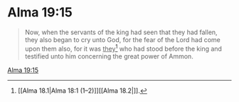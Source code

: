 # Alma 19:15

> Now, when the servants of the king had seen that they had fallen, they also began to cry unto God, for the fear of the Lord had come upon them also, for it was <u>they</u>[^a] who had stood before the king and testified unto him concerning the great power of Ammon.

[Alma 19:15](https://www.churchofjesuschrist.org/study/scriptures/bofm/alma/19?lang=eng&id=p15#p15)


[^a]: [[Alma 18.1|Alma 18:1 (1–2)]][[Alma 18.2|]].  
